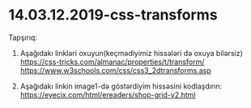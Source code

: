 # 14.03.12.2019-css-transforms

  Tapşırıq:
  
  1. Aşağıdakı linkləri oxuyun(keçmədiyimiz hissələri də oxuya bilərsiz)  
       https://css-tricks.com/almanac/properties/t/transform/       
       https://www.w3schools.com/css/css3_2dtransforms.asp
       
  2. Aşağıdakı linkin image1-də göstərdiyim hissəsini kodlaşdırın:  
       https://eyecix.com/html/ereaders/shop-grid-v2.html
